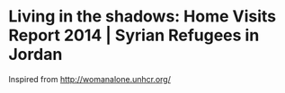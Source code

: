 Living in the shadows: Home Visits Report 2014 | Syrian Refugees in Jordan
============

Inspired from http://womanalone.unhcr.org/
